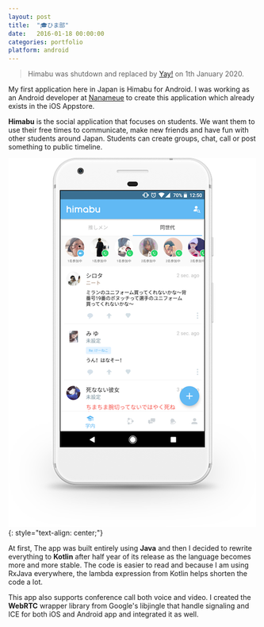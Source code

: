 ```yaml
---
layout: post
title:  "🎓ひま部"
date:   2016-01-18 00:00:00
categories: portfolio
platform: android
---
```


>Himabu was shutdown and replaced by [Yay!](https://note.com/yay_official/n/n94e9e7b9f038) on 1th January 2020.

My first application here in Japan is Himabu for Android. I was working as an Android developer at [Nanameue](https://nanameue.jp/) to create this application which already exists in the iOS Appstore.

**Himabu** is the social application that focuses on students. We want them to use their free times to communicate, make new friends and have fun with other students around Japan. Students can create groups, chat, call or post something to public timeline.

![image](/img/portfolio/himabu.png)
{: style="text-align: center;"}

At first, The app was built entirely using **Java** and then I decided to rewrite everything to **Kotlin** after half year of its release as the language becomes more and more stable. The code is easier to read and because I am using RxJava everywhere, the lambda expression from Kotlin helps shorten the code a lot.

This app also supports conference call both voice and video. I created the **WebRTC** wrapper library from Google's libjingle that handle signaling and ICE for both iOS and Android app and integrated it as well.